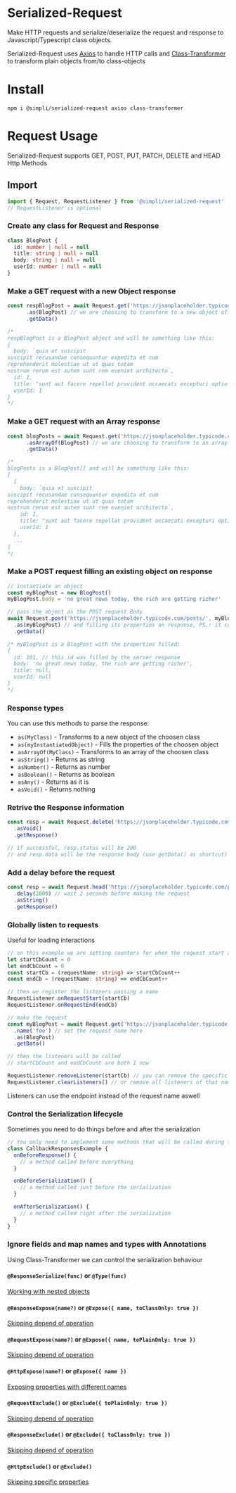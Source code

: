 # Serialized-Request

Make HTTP requests and serialize/deserialize the request and response to Javascript/Typescript class objects.

Serialized-Request uses [Axios](https://github.com/axios/axios) to handle HTTP calls and [Class-Transformer](https://github.com/typestack/class-transformer) to transform plain objects from/to class-objects 

# Install
```
npm i @simpli/serialized-request axios class-transformer
```

# Request Usage
Serialized-Request supports GET, POST, PUT, PATCH, DELETE and HEAD Http Methods

## Import
```typescript
import { Request, RequestListener } from '@simpli/serialized-request'
// RequestListener is optional
```

### Create any class for Request and Response
```typescript
class BlogPost {
  id: number | null = null
  title: string | null = null
  body: string | null = null
  userId: number | null = null
}
```

### Make a GET request with a new Object response
```typescript
const respBlogPost = await Request.get('https://jsonplaceholder.typicode.com/posts/1')
      .as(BlogPost) // we are choosing to transform to a new object of BlogPost class
      .getData()

/*
respBlogPost is a BlogPost object and will be something like this:
{
  body: `quia et suscipit
suscipit recusandae consequuntur expedita et cum
reprehenderit molestiae ut ut quas totam
nostrum rerum est autem sunt rem eveniet architecto`,
  id: 1,
  title: "sunt aut facere repellat provident occaecati excepturi optio reprehenderit",
  userId: 1
}
*/
```

### Make a GET request with an Array response
```typescript
const blogPosts = await Request.get('https://jsonplaceholder.typicode.com/posts')
      .asArrayOf(BlogPost) // we are choosing to transform to an array of BlogPost
      .getData()

/*
blogPosts is a BlogPost[] and will be something like this:
[
  {
    body: `quia et suscipit
suscipit recusandae consequuntur expedita et cum
reprehenderit molestiae ut ut quas totam
nostrum rerum est autem sunt rem eveniet architecto`,
    id: 1,
    title: "sunt aut facere repellat provident occaecati excepturi optio reprehenderit",
    userId: 1
  },
  ...
]
*/
```

### Make a POST request filling an existing object on response
```typescript
// instantiate an object
const myBlogPost = new BlogPost()
myBlogPost.body = 'no great news today, the rich are getting richer'

// pass the object as the POST request Body
await Request.post('https://jsonplaceholder.typicode.com/posts/', myBlogPost)
  .as(myBlogPost) // and filling its properties on response, PS.: it could be a different object
  .getData()

/* myBlogPost is a BlogPost with the properties filled:
{
  id: 101, // this id was filled by the server response
  body: 'no great news today, the rich are getting richer',
  title: null,
  userId: null
}
*/
```

### Response types
You can use this methods to parse the response:
- `as(MyClass)` - Transforms to a new object of the choosen class
- `as(myInstantiatedObject)` - Fills the properties of the choosen object
- `asArrayOf(MyClass)` - Transforms to an array of the choosen class
- `asString()` - Returns as string
- `asNumber()` - Returns as number
- `asBoolean()` - Returns as boolean
- `asAny()` - Returns as it is
- `asVoid()` - Returns nothing

### Retrive the Response information
```typescript
const resp = await Request.delete('https://jsonplaceholder.typicode.com/posts/1')
  .asVoid()
  .getResponse()

// if successful, resp.status will be 200
// and resp.data will be the response body (use getData() as shortcut)
```

### Add a delay before the request
```typescript
const resp = await Request.head('https://jsonplaceholder.typicode.com/posts/1')
  .delay(2000) // wait 2 seconds before making the request
  .asString()
  .getResponse()
```

### Globally listen to requests
Useful for loading interactions
```typescript
// on this example we are setting counters for when the request start and end
let startCbCount = 0
let endCbCount = 0
const startCb = (requestName: string) => startCbCount++
const endCb = (requestName: string) => endCbCount++

// then we register the listeners passing a name
RequestListener.onRequestStart(startCb)
RequestListener.onRequestEnd(endCb)

// make the request
const myBlogPost = await Request.get('https://jsonplaceholder.typicode.com/posts/1')
  .name('foo') // set the request name here
  .as(BlogPost)
  .getData()

// then the listeners will be called
// startCbCount and endCbCount are both 1 now

RequestListener.removeListener(startCb) // you can remove the specific listener
RequestListener.clearListeners() // or remove all listeners of that name
```
Listeners can use the endpoint instead of the request name aswell

### Control the Serialization lifecycle
Sometimes you need to do things before and after the serialization
```typescript
// You only need to implement some methods that will be called during the request
class CallbackResponsesExample {
  onBeforeResponse() {
    // a method called before everything
  }

  onBeforeSerialization() {
    // a method called just before the serialization
  }

  onAfterSerialization() {
    // a method called right after the serialization
  }
}
```

### Ignore fields and map names and types with Annotations
Using Class-Transformer we can control the serialization behaviour

#### `@ResponseSerialize(func)` or `@Type(func)`
[Working with nested objects](https://github.com/typestack/class-transformer#working-with-nested-objects)

#### `@ResponseExpose(name?)` or `@Expose({ name, toClassOnly: true })`
[Skipping depend of operation](https://github.com/typestack/class-transformer#skipping-depend-of-operation)

#### `@RequestExpose(name?)` or `@Expose({ name, toPlainOnly: true })`
[Skipping depend of operation](https://github.com/typestack/class-transformer#skipping-depend-of-operation)

#### `@HttpExpose(name?)` or `@Expose({ name })`
[Exposing properties with different names](https://github.com/typestack/class-transformer#exposing-properties-with-different-names)

#### `@RequestExclude()` or `@Exclude({ toPlainOnly: true })`
[Skipping depend of operation](https://github.com/typestack/class-transformer#skipping-depend-of-operation)

#### `@ResponseExclude()` or `@Exclude({ toClassOnly: true })`
[Skipping depend of operation](https://github.com/typestack/class-transformer#skipping-depend-of-operation)

#### `@HttpExclude()` or `@Exclude()`
[Skipping specific properties](https://github.com/typestack/class-transformer#skipping-specific-properties)
